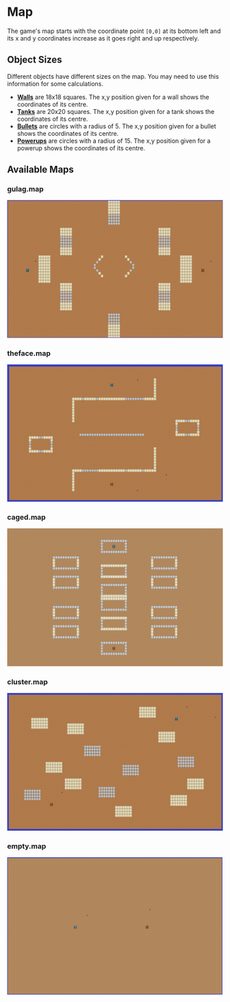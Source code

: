 # Map

The game's map starts with the coordinate point `[0,0]` at its bottom left and its x and y coordinates increase as it
goes right and up respectively.

## Object Sizes

Different objects have different sizes on the map. You may need to use this information for some calculations.

- [**Walls**](../game_objects/wall.md) are 18x18 squares. The x,y position given for a wall shows the coordinates of its centre.
- [**Tanks**](../game_objects/tank.md) are 20x20 squares. The x,y position given for a tank shows the coordinates of its centre.
- [**Bullets**](../game_objects/bullet.md) are circles with a radius of 5. The x,y position given for a bullet shows the coordinates of its centre.
- [**Powerups**](../game_objects/powerup.md) are circles with a radius of 15. The x,y position given for a powerup shows the coordinates of its centre.

## Available Maps

### gulag.map

![Screenshot](../img/gulag.png)

### theface.map

![Screenshot](../img/theface.png)

### caged.map

![Screenshot](../img/caged.png)

### cluster.map

![Screenshot](../img/cluster.png)

### empty.map

![Screenshot](../img/empty.png)
